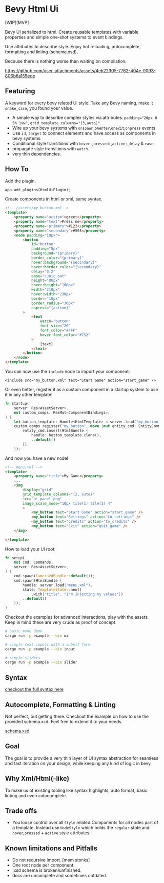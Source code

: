 # Bevy Html Ui

[WIP][MVP]

Bevy UI serialized to html. Create reusable templates with variable properties
and simple one-shot systems to event bindings.

Use attributes to describe style. Enjoy hot reloading, autocomplete, formatting and linting (schema.xsd).

Because there is nothing worse than waiting on compilation.

https://github.com/user-attachments/assets/4eb22305-7762-404e-9093-806b6a155ede

## Featuring

A keyword for every bevy related UI style. Take any Bevy naming, make it `snake_case`, you found your value.

-   A simple way to describe complex styles via attributes. `padding="20px 0 5% 1vw"`, `grid_template_columns="(3,auto)"`
-   Wire up your bevy systems with `onspawn`,`onenter`,`onexit`,`onpress` events.
-   Use `id`, `target` to connect elements and have access as components in bevy systems.
-   Conditional style transitions with `hover:`,`pressed:`,`active:`,`delay` & `ease`.
-   propagate style transitions with `watch`.
-   very thin dependencies.

## How To

Add the plugin.

```rust
app.add_plugins(HtmlUiPlugin);
```

Create components in html or xml, same syntax.

```html
<!-- /assets/my_button.xml-->
<template>
    <property name="action">greet</property>
    <property name="text">Press me</property>
    <property name="primary">#123</property>
    <property name="secondary">#503</property>
    <node padding="10px">
        <button
            id="button"
            padding="5px"
            background="{primary}"
            border_color="{primary}"
            hover:background="{secondary}"
            hover:border_color="{secondary}"
            delay="0.2"
            ease="cubic_out"
            height="80px"
            hover:height="100px"
            width="210px"
            hover:width="230px"
            border="10px"
            border_radius="30px"
            onpress="{action}"
        >
            <text
                watch="button"
                font_size="20"
                font_color="#FFF"
                hover:font_color="#752"
            >
                {text}
            </text>
        </button>
    </node>
</template>
```

You can now use the `include` node to import your component:

```
<include src="my_button.xml" text="Start Game" action="start_game" />
```

Or even better, register it as a custom component in a startup system to use
it in any other template!

```rust
fn startup(
    server: Res<AssetServer>,
    mut custom_comps: ResMut<ComponentBindings>,
) {
    let button_template: Handle<HtmlTemplate> = server.load("my_button.xml");
    custom_comps.register("my_button", move |mut entity_cmd: EntityCommands| {
        entity_cmd.insert(HtmlBundle {
            handle: button_template.clone(),
            ..default()
        });
    });
```

And now you have a new node!

```html
<!-- menu.xml -->
<template>
    <property name="title">My Game</property>
    ...
    <img
        display="grid"
        grid_template_columns="(2, auto)"
        src="ui_panel.png"
        image_scale_mode="10px tile(1) tile(1) 4"
        >
            <my_button text="Start Game" action="start_game" />
            <my_button text="Settings" action="to_settings" />
            <my_button text="Credits" action="to_credits" />
            <my_button text="Exit" action="quit_game" />
    </img>
    ...
</template>
```

How to load your UI root:

```rust
fn setup(
    mut cmd: Commands,
    server: Res<AssetServer>,
) {
    cmd.spawn(Camera2dBundle::default());
    cmd.spawn(HtmlBundle {
        handle: server.load("menu.xml"),
        state: TemplateState::new()
            .with("title", "I'm injecting my values"))
        ..default()
    });
}
```

Checkout the examples for advanced interactions, play with the assets. Keep in mind these are
very crude as proof of concept.

```bash
# basic menu demo
cargo run -p example --bin ui

# simple text inputs with a submit form
cargo run -p example --bin input

# simple sliders
cargo run -p example --bin slider
```

## Syntax

[checkout the full syntax here](docs/syntax.md)

## Autocomplete, Formatting & Linting

Not perfect, but getting there. Checkout the example on how to use the provided
schema.xsd. Feel free to extend it to your needs.

[schema.xsd](schema.xsd)

## Goal

The goal is to provide a very thin layer of UI syntax abstraction for seamless and fast iteration on your design,
while keeping any kind of logic in bevy.

## Why Xml/Html(-like)

To make us of existing tooling like syntax highlights, auto format, basic linting and even autocomplete.

## Trade offs

-   You loose control over all `Style` related Components for all nodes part of a template. Instead use `NodeStyle` which holds
    the `regular` state and `hover`,`pressed` + `active` style attributes.

## Known limitations and Pitfalls

-   Do not recursive import. [mem stonks]
-   One root node per component.
-   .xsd schema is broken/unfinished.
-   docs are uncomplete and sometimes outdated.
